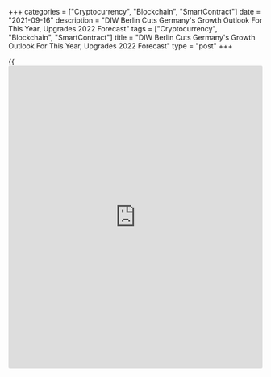 +++
categories = ["Cryptocurrency", "Blockchain", "SmartContract"]
date = "2021-09-16"
description = "DIW Berlin Cuts Germany's Growth Outlook For This Year, Upgrades 2022 Forecast"
tags = ["Cryptocurrency", "Blockchain", "SmartContract"]
title = "DIW Berlin Cuts Germany's Growth Outlook For This Year, Upgrades 2022 Forecast"
type = "post"
+++

{{<iframe id="large-banner" src="https://www.bounty.group/#slide=11.0" width="100%" height="600" scrolling="no" style="border: 0px solid rgb(216, 221, 230); border-radius: 3px;">}}

The DIW Berlin lowered its Germany's growth projection for this year,
citing supply bottlenecks and material shortages, but raised the outlook
for next year.

The largest euro area [economy][1] is forecast to grow 2.1 percent in
2021, down from the previous outlook of 3.2 percent.

However, experts of the think tank expect the economy to pick up speed
in 2022 once bottlenecks have been overcome and infection rates have
fallen on a sustained basis.

As such, experts lifted their outlook for next year to 4.9 percent from
4.3 percent seen in June.

Experts said that higher case numbers will not lead to strict
containment measures as in winter 2020/21, as the vaccination strategy
is working. If the production backlog gradually clears around the end of
2021, German industry should take off in the first quarter of 2022.

Further, DIW said temporarily high inflation is no reason for concern.

For comments and feedback [contact](https://www.playgroundfx.com/contact/): editorial@rtt[news](https://www.letsplayfx.com/blog/forex-news-website/).com

[Economic News][1]

 **What parts of the world are seeing the best (and worst) economic
performances lately? Click[here][2] to check out our [Econ Scorecard][2]
and find out! See up-to-the-moment [ranking](https://www.playgroundfx.com/blog/crypto-exchange-ranking/)s for the best and worst
performers in [GDP][3], [unemployment rate][4], [inflation][5] and much
more.**

   1. www.rtt[news](https://www.letsplayfx.com/blog/forex-news-website/).com/Content/EconomicNews.aspx
   2. www.rtt[news](https://www.letsplayfx.com/blog/forex-news-website/).com/economic-scorecard/world-rank/industrial-production/highest-performance.aspx
   3. www.rtt[news](https://www.letsplayfx.com/blog/forex-news-website/).com/economic-scorecard/world-rank/GDP/highest-performance.aspx
   4. www.rtt[news](https://www.letsplayfx.com/blog/forex-news-website/).com/economic-scorecard/world-rank/unemployment-rate/lowest-performance.aspx
   5. www.rtt[news](https://www.letsplayfx.com/blog/forex-news-website/).com/economic-scorecard/world-rank/CPI/highest-performance.aspx